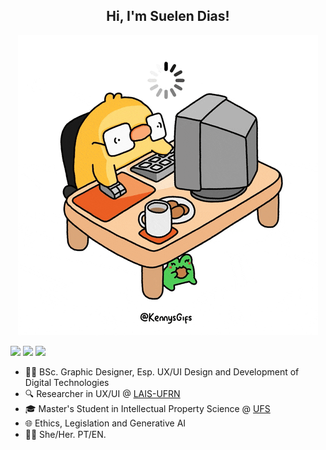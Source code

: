 <h2 align="center"> Hi, I'm Suelen Dias! </h2>

<div align="center">
  
 ![patinho](https://raw.githubusercontent.com/suelxn/suelxn/main/patinho.gif) 

</div>



 [<img src="https://img.shields.io/badge/twitter-%231DA1F2.svg?&style=for-the-badge&logo=twitter&logoColor=white" />](https://twitter.com/iamsuelendias) [<img src="https://img.shields.io/badge/gmail-D14836?.svg?&style=for-the-badge&logo=gmail&logoColor=white" />](https://suelenanjos16@gmail.com) [<img src="https://img.shields.io/badge/website-000000?style=for-the-badge&logo=About.me&logoColor=white" />](https://keepo.io/suelendias/)  


- 👩‍💻 BSc. Graphic Designer, Esp. UX/UI Design and Development of Digital Technologies
- 🔍 Researcher in UX/UI @ [LAIS-UFRN](https://lais.huol.ufrn.br/)
- 🎓 Master's Student in Intellectual Property Science @ [UFS](https://www.sigaa.ufs.br/sigaa/public/programa/portal.jsf?id=822)
- 🌐 Ethics, Legislation and Generative AI
- 👩🏻 She/Her. PT/EN.


<!---
suelxn/suelxn is a ✨ special ✨ repository because its `README.md` (this file) appears on your GitHub profile.
You can click the Preview link to take a look at your changes.
--->
